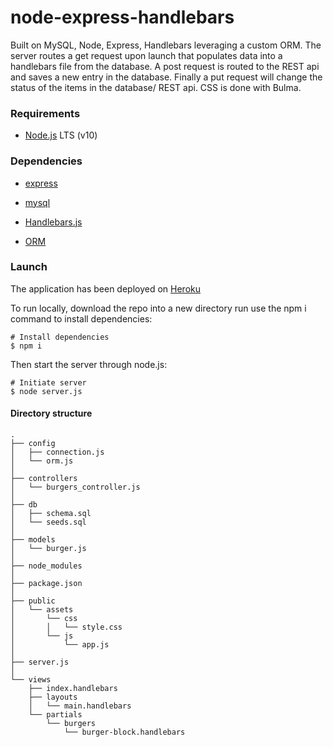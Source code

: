 # node-express-handlebars
Built on MySQL, Node, Express, Handlebars leveraging a custom ORM. The server routes a get request upon launch that populates data into a handlebars file from the database. A post request is routed to the REST api and saves a new entry in the database. Finally a put request will change the status of the items in the database/ REST api. CSS is done with Bulma.

### Requirements

* [Node.js](https://nodejs.org/) LTS (v10)

### Dependencies

* [express](https://www.npmjs.com/package/express)

* [mysql](https://www.npmjs.com/package/mysql)

* [Handlebars.js](https://www.npmjs.com/package/handlebars)

* [ORM](https://www.npmjs.com/package/orm)

### Launch

The application has been deployed on [Heroku](https://mighty-ridge-71527.herokuapp.com/)

To run locally, download the repo into a new directory run use the npm i command to install dependencies:

```console
# Install dependencies
$ npm i
```

Then start the server through node.js:
```console
# Initiate server
$ node server.js
```
#### Directory structure

```
.
├── config
│   ├── connection.js
│   └── orm.js
│ 
├── controllers
│   └── burgers_controller.js
│
├── db
│   ├── schema.sql
│   └── seeds.sql
│
├── models
│   └── burger.js
│ 
├── node_modules
│ 
├── package.json
│
├── public
│   └── assets
│       └── css
│       │   └── style.css
│       └── js
│           └── app.js
│
├── server.js
│
└── views
    ├── index.handlebars
    ├── layouts
    │   └── main.handlebars
    └── partials
        └── burgers
            └── burger-block.handlebars
```
